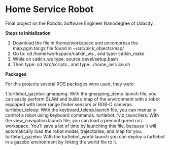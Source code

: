 # Home Service Robot

Final project on the Robotic Software Engineer Nanodegree of Udacity.  

__Steps to initialization__  
  
  
  1. Download the file in /home/workspace and uncompress the map.pgm.tar.gz file found in ~/src/pick_objects/map/
  2. Go to: cd /home/workspace/catkin_ws , and type: catkin_make
  3. While on catkin_ws type: source devel/setup.bash
  4. Then type: cd /src/scripts , and type: ./home_service.sh

__Packages__

For this projects several ROS packages were used, they were:

  1.turtlebot_gazebo: 
gmapping: With the gmapping_demo.launch file, you can easily perform SLAM and build a map of the environment with a robot equipped with laser range finder sensors or RGB-D cameras.
turtlebot_teleop: With the keyboard_teleop.launch file, you can manually control a robot using keyboard commands.
turtlebot_rviz_launchers: With the view_navigation.launch file, you can load a preconfigured rviz workspace. You’ll save a lot of time by launching this file, because it will automatically load the robot model, trajectories, and map for you.
turtlebot_gazebo: With the turtlebot_world.launch you can deploy a turtlebot in a gazebo environment by linking the world file to it.
